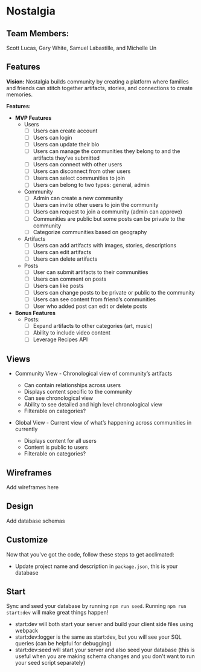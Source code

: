 # Nostalgia

## Team Members:

Scott Lucas, Gary White, Samuel Labastille, and Michelle Un

## Features

**Vision:** Nostalgia builds community by creating a platform where families and friends can stitch together artifacts, stories, and connections to create memories.

**Features:**

- **MVP Features**
  - Users
    - [ ] Users can create account
    - [ ] Users can login
    - [ ] Users can update their bio
    - [ ] Users can manage the communities they belong to and the artifacts they’ve submitted
    - [ ] Users can connect with other users
    - [ ] Users can disconnect from other users
    - [ ] Users can select communities to join
    - [ ] Users can belong to two types: general, admin
  - Community
    - [ ] Admin can create a new community
    - [ ] Users can invite other users to join the community
    - [ ] Users can request to join a community (admin can approve)
    - [ ] Communities are public but some posts can be private to the community
    - [ ] Categorize communities based on geography
  - Artifacts
    - [ ] Users can add artifacts with images, stories, descriptions
    - [ ] Users can edit artifacts
    - [ ] Users can delete artifacts
  - Posts
    - [ ] User can submit artifacts to their communities
    - [ ] Users can comment on posts
    - [ ] Users can like posts
    - [ ] Users can change posts to be private or public to the community
    - [ ] Users can see content from friend’s communities
    - [ ] User who added post can edit or delete posts
- **Bonus Features**
  - Posts:
    - [ ] Expand artifacts to other categories (art, music)
    - [ ] Ability to include video content
    - [ ] Leverage Recipes API

## Views

- Community View - Chronological view of community’s artifacts

  - Can contain relationships across users
  - Displays content specific to the community
  - Can see chronological view
  - Ability to see detailed and high level chronological view
  - Filterable on categories?

- Global View - Current view of what’s happening across communities in currently
  - Displays content for all users
  - Content is public to users
  - Filterable on categories?

## Wireframes

Add wireframes here

## Design

Add database schemas

## Customize

Now that you've got the code, follow these steps to get acclimated:

- Update project name and description in `package.json`, this is your database

## Start

Sync and seed your database by running `npm run seed`. Running `npm run start:dev` will make great things happen!

- start:dev will both start your server and build your client side files using webpack
- start:dev:logger is the same as start:dev, but you will see your SQL queries (can be helpful for debugging)
- start:dev:seed will start your server and also seed your database (this is useful when you are making schema changes and you don't want to run your seed script separately)
